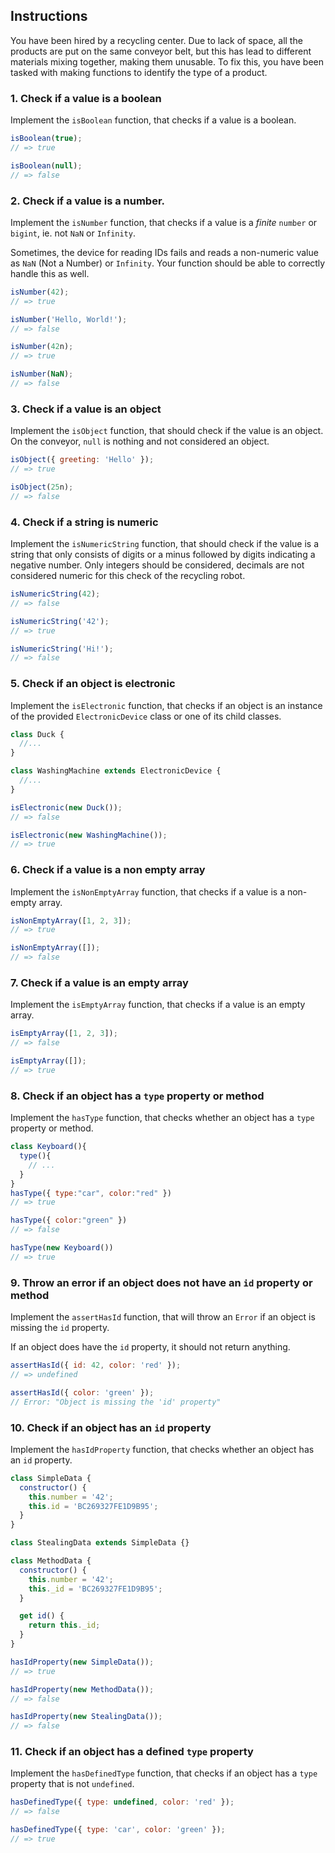 ## Instructions

You have been hired by a recycling center.
Due to lack of space, all the products are put on the same conveyor belt, but this has lead to different materials mixing together, making them unusable.
To fix this, you have been tasked with making functions to identify the type of a product.

### 1. Check if a value is a boolean

Implement the `isBoolean` function, that checks if a value is a boolean.

```javascript
isBoolean(true);
// => true

isBoolean(null);
// => false
```

### 2. Check if a value is a number.

Implement the `isNumber` function, that checks if a value is a _finite_ `number` or `bigint`, ie. not `NaN` or `Infinity`.

Sometimes, the device for reading IDs fails and reads a non-numeric value as `NaN` (Not a Number) or `Infinity`.
Your function should be able to correctly handle this as well.

```javascript
isNumber(42);
// => true

isNumber('Hello, World!');
// => false

isNumber(42n);
// => true

isNumber(NaN);
// => false
```

### 3. Check if a value is an object

Implement the `isObject` function, that should check if the value is an object.
On the conveyor, `null` is nothing and not considered an object.

```javascript
isObject({ greeting: 'Hello' });
// => true

isObject(25n);
// => false
```

### 4. Check if a string is numeric

Implement the `isNumericString` function, that should check if the value is a string that only consists of digits or a minus followed by digits indicating a negative number.
Only integers should be considered, decimals are not considered numeric for this check of the recycling robot.

```javascript
isNumericString(42);
// => false

isNumericString('42');
// => true

isNumericString('Hi!');
// => false
```

### 5. Check if an object is electronic

Implement the `isElectronic` function, that checks if an object is an instance of the provided `ElectronicDevice` class or one of its child classes.

```javascript
class Duck {
  //...
}

class WashingMachine extends ElectronicDevice {
  //...
}

isElectronic(new Duck());
// => false

isElectronic(new WashingMachine());
// => true
```

### 6. Check if a value is a non empty array

Implement the `isNonEmptyArray` function, that checks if a value is a non-empty array.

```javascript
isNonEmptyArray([1, 2, 3]);
// => true

isNonEmptyArray([]);
// => false
```

### 7. Check if a value is an empty array

Implement the `isEmptyArray` function, that checks if a value is an empty array.

```javascript
isEmptyArray([1, 2, 3]);
// => false

isEmptyArray([]);
// => true
```

### 8. Check if an object has a `type` property or method

Implement the `hasType` function, that checks whether an object has a `type` property or method.

```javascript
class Keyboard(){
  type(){
    // ...
  }
}
hasType({ type:"car", color:"red" })
// => true

hasType({ color:"green" })
// => false

hasType(new Keyboard())
// => true
```

### 9. Throw an error if an object does not have an `id` property or method

Implement the `assertHasId` function, that will throw an `Error` if an object is missing the `id` property.

If an object does have the `id` property, it should not return anything.

```javascript
assertHasId({ id: 42, color: 'red' });
// => undefined

assertHasId({ color: 'green' });
// Error: "Object is missing the 'id' property"
```

### 10. Check if an object has an `id` property

Implement the `hasIdProperty` function, that checks whether an object has an `id` property.

```javascript
class SimpleData {
  constructor() {
    this.number = '42';
    this.id = 'BC269327FE1D9B95';
  }
}

class StealingData extends SimpleData {}

class MethodData {
  constructor() {
    this.number = '42';
    this._id = 'BC269327FE1D9B95';
  }

  get id() {
    return this._id;
  }
}

hasIdProperty(new SimpleData());
// => true

hasIdProperty(new MethodData());
// => false

hasIdProperty(new StealingData());
// => false
```

### 11. Check if an object has a defined `type` property

Implement the `hasDefinedType` function, that checks if an object has a `type` property that is not `undefined`.

```javascript
hasDefinedType({ type: undefined, color: 'red' });
// => false

hasDefinedType({ type: 'car', color: 'green' });
// => true
```
